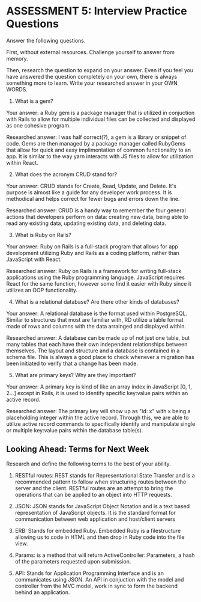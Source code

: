 # ASSESSMENT 5: Interview Practice Questions

Answer the following questions.

First, without external resources. Challenge yourself to answer from memory.

Then, research the question to expand on your answer. Even if you feel you have answered the question completely on your own, there is always something more to learn. Write your researched answer in your OWN WORDS.

1. What is a gem?

Your answer: a Ruby gem is a package manager that is utilized in conjuction with Rails to allow for multiple individual files can be collected and displayed as one cohesive program.

Researched answer: I was half correct(?), a gem is a library or snippet of code. Gems are then managed by a package manager called RubyGems that allow for quick and easy implimentation of common functionality to an app. It is similar to the way yarn interacts with JS files to allow for utilization within React.

2. What does the acronym CRUD stand for?

Your answer: CRUD stands for Create, Read, Update, and Delete. It's purpose is almost like a guide for any developer work process. It is methodical and helps correct for fewer bugs and errors down the line.

Researched answer: CRUD is a handy way to remember the four general actions that developers perform on data: creating new data, being able to read any existing data, updating existing data, and deleting data.

3. What is Ruby on Rails?

Your answer: Ruby on Rails is a full-stack program that allows for app development utilizing Ruby and Rails as a coding platform, rather than JavaScript with React.

Researched answer: Ruby on Rails is a framework for writing full-stack applications using the Ruby programming language. JavaScript requires React for the same function, however some find it easier with Ruby since it utilizes an OOP functionality.

4. What is a relational database? Are there other kinds of databases?

Your answer: A relational database is the format used within PostgreSQL. Similar to structures that most are familiar with, RD utilize a table format made of rows and columns with the data arrainged and displayed within. 

Researched answer: A database can be made up of not just one table, but many tables that each have their own independent relationships between themselves. The layout and structure and a database is contained in a schema file. This is always a good place to check whenever a migration has been initiated to verify that a change has been made.

5. What are primary keys? Why are they important?

Your answer: A primary key is kind of like an array index in JavaScript [0, 1, 2...] except in Rails, it is used to identify specific key:value pairs within an active record.

Researched answer: The primary key will show up as "id: x" with x being a placeholding integer within the active record. Through this, we are able to utilize active record commands to specifically identify and manipulate single or multiple key:value pairs within the database table(s).

## Looking Ahead: Terms for Next Week

Research and define the following terms to the best of your ability.

1. RESTful routes: REST stands for Representational State Transfer and is a recommended pattern to follow when structuring routes between the server and the client. RESTful routes are an attempt to bring the operations that can be applied to an object into HTTP requests.

2. JSON: JSON stands for JavaScript Object Notation and is a text based representation of JavaScript objects. It is the standard format for communication between web application and host/client servers

3. ERB: Stands for embedded Ruby. Embedded Ruby is a filestructure allowing us to code in HTML and then drop in Ruby code into the file view.

4. Params: is a method that will return ActiveController::Parameters, a hash of the parameters requested upon submission. 

5. API: Stands for Application Programming Interface and is an communicates using JSON. An API in conjuction with the model and controller from the MVC model, work in sync to form the backend behind an application. 
